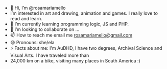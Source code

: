 - 👋 Hi, I’m @rosamariamello
-  I’m interested in art and drawing, animation and games. I really love to read and learn.
- 🌱 I’m currently learning programming logic, JS and PHP.
- 💞️ I’m looking to collaborate on ...
- 📫 How to reach me email me rosamariamello@gmail.com
- 😄 Pronouns: she/ela
- ⚡ Facts about me: I'm AuDHD, I have two degrees, Archival Science and Visual Arts. I have traveled more than
-  24,000 km on a bike, visiting many places in South America :) 

<!---
rosamariamello/rosamariamello is a ✨ special ✨ repository because its `README.md` (this file) appears on your GitHub profile.
You can click the Preview link to take a look at your changes.
--->
